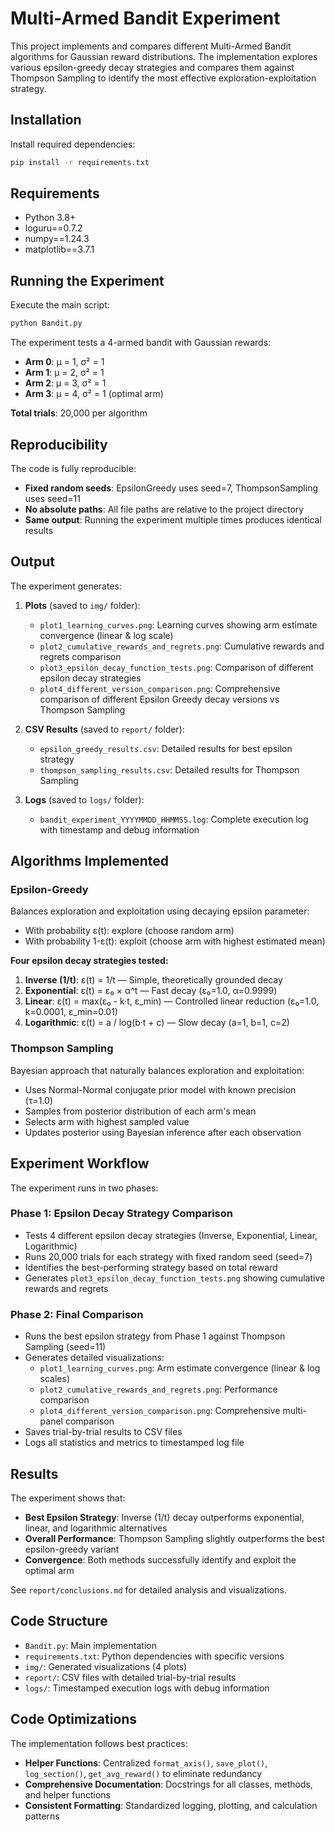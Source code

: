 # Multi-Armed Bandit Experiment

This project implements and compares different Multi-Armed Bandit algorithms for Gaussian reward distributions. The implementation explores various epsilon-greedy decay strategies and compares them against Thompson Sampling to identify the most effective exploration-exploitation strategy.

## Installation

Install required dependencies:

```bash
pip install -r requirements.txt
```

## Requirements

- Python 3.8+
- loguru==0.7.2
- numpy==1.24.3
- matplotlib==3.7.1

## Running the Experiment

Execute the main script:

```bash
python Bandit.py
```

The experiment tests a 4-armed bandit with Gaussian rewards:
- **Arm 0**: μ = 1, σ² = 1
- **Arm 1**: μ = 2, σ² = 1
- **Arm 2**: μ = 3, σ² = 1
- **Arm 3**: μ = 4, σ² = 1 (optimal arm)

**Total trials**: 20,000 per algorithm

## Reproducibility

The code is fully reproducible:
- **Fixed random seeds**: EpsilonGreedy uses seed=7, ThompsonSampling uses seed=11
- **No absolute paths**: All file paths are relative to the project directory
- **Same output**: Running the experiment multiple times produces identical results

## Output

The experiment generates:

1. **Plots** (saved to `img/` folder):
   - `plot1_learning_curves.png`: Learning curves showing arm estimate convergence (linear & log scale)
   - `plot2_cumulative_rewards_and_regrets.png`: Cumulative rewards and regrets comparison
   - `plot3_epsilon_decay_function_tests.png`: Comparison of different epsilon decay strategies
   - `plot4_different_version_comparison.png`: Comprehensive comparison of different Epsilon Greedy decay versions vs Thompson Sampling

2. **CSV Results** (saved to `report/` folder):
   - `epsilon_greedy_results.csv`: Detailed results for best epsilon strategy
   - `thompson_sampling_results.csv`: Detailed results for Thompson Sampling

3. **Logs** (saved to `logs/` folder):
   - `bandit_experiment_YYYYMMDD_HHMMSS.log`: Complete execution log with timestamp and debug information

## Algorithms Implemented

### Epsilon-Greedy
Balances exploration and exploitation using decaying epsilon parameter:
- With probability ε(t): explore (choose random arm)
- With probability 1-ε(t): exploit (choose arm with highest estimated mean)

**Four epsilon decay strategies tested:**
1. **Inverse (1/t)**: ε(t) = 1/t — Simple, theoretically grounded decay
2. **Exponential**: ε(t) = ε₀ × α^t — Fast decay (ε₀=1.0, α=0.9999)
3. **Linear**: ε(t) = max(ε₀ - k·t, ε_min) — Controlled linear reduction (ε₀=1.0, k=0.0001, ε_min=0.01)
4. **Logarithmic**: ε(t) = a / log(b·t + c) — Slow decay (a=1, b=1, c=2)

### Thompson Sampling
Bayesian approach that naturally balances exploration and exploitation:
- Uses Normal-Normal conjugate prior model with known precision (τ=1.0)
- Samples from posterior distribution of each arm's mean
- Selects arm with highest sampled value
- Updates posterior using Bayesian inference after each observation

## Experiment Workflow

The experiment runs in two phases:

### Phase 1: Epsilon Decay Strategy Comparison
- Tests 4 different epsilon decay strategies (Inverse, Exponential, Linear, Logarithmic)
- Runs 20,000 trials for each strategy with fixed random seed (seed=7)
- Identifies the best-performing strategy based on total reward
- Generates `plot3_epsilon_decay_function_tests.png` showing cumulative rewards and regrets

### Phase 2: Final Comparison
- Runs the best epsilon strategy from Phase 1 against Thompson Sampling (seed=11)
- Generates detailed visualizations:
  - `plot1_learning_curves.png`: Arm estimate convergence (linear & log scales)
  - `plot2_cumulative_rewards_and_regrets.png`: Performance comparison
  - `plot4_different_version_comparison.png`: Comprehensive multi-panel comparison
- Saves trial-by-trial results to CSV files
- Logs all statistics and metrics to timestamped log file

## Results

The experiment shows that:
- **Best Epsilon Strategy**: Inverse (1/t) decay outperforms exponential, linear, and logarithmic alternatives
- **Overall Performance**: Thompson Sampling slightly outperforms the best epsilon-greedy variant
- **Convergence**: Both methods successfully identify and exploit the optimal arm

See `report/conclusions.md` for detailed analysis and visualizations.

## Code Structure

- `Bandit.py`: Main implementation
- `requirements.txt`: Python dependencies with specific versions
- `img/`: Generated visualizations (4 plots)
- `report/`: CSV files with detailed trial-by-trial results
- `logs/`: Timestamped execution logs with debug information

## Code Optimizations

The implementation follows best practices:
- **Helper Functions**: Centralized `format_axis()`, `save_plot()`, `log_section()`, `get_avg_reward()` to eliminate redundancy
- **Comprehensive Documentation**: Docstrings for all classes, methods, and helper functions
- **Consistent Formatting**: Standardized logging, plotting, and calculation patterns